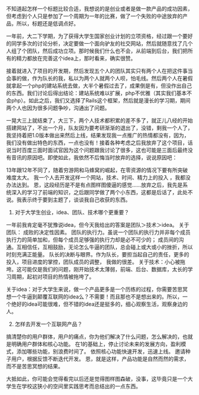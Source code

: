 不知道起怎样一个标题比较合适，我想说的是创业或者是做一款产品的成功因素，但考虑到个人只是参加了一个周期为一年的比赛，做了一个失败的中途放弃的产品，所以，标题还是低调点好。

一年前，大二下学期，为了获得大学生国家创业计划的立项资格，经过跟一个要好的同学多次的讨论分析，决定要做一个面向驴友的社交网站，然后就随意找了几个人组了个团队，然后成功立项。那时候我们什么也不会，从前端到后台，我们把所有的精力都放在完善这个idea上，那时看来，确实很赞。


接着就进入了项目的开发期，然后发现五个人的团队其实只有两个人在把这件事当会事的做，作为队长的我，私以为两个人就两个人呗，怕毛线。然后两个人在暑假就拿起一个php的建站系统去做，大半个暑假过去了，成果倒是有，但没作出自己的东西。我们讨论后得出结论：建站系统难以扩展，php不优雅（其实我们基本不会php）。如此之后，我们又选择了Rails这个框架，然后就是漫长的学习期，期间两个人也因为很多问题争吵，沟通出了问题。

一晃大三上就结束了，大三下，两个人技术都积累的差不多了，就正儿八经的开始搭建网站了，不出一个月，队友因为要考研渐渐的退出了，没错，剩我一个人了，我坚持着把1.0版本做出来然后上线，结果发现我一点推广的热情都没有，因为，我们没有做出特色的东西，一点也没有！接着各种考虑之后我放弃了这个项目，话说当时百度三面时面试官因为这个问题跟我讨论了很多，这也可能是三面后最终没有音讯的原因吧。即使如此，我依然不后悔当时放弃的选择，说说原因吧：

13年跟12年不同了，随着穷游网和马蜂窝的崛起，在零资源的情况下要有所突破难度太大。
我一个人去开发这样一个网站，技术、时间、精力上的投入 ，我都没办法达到。
恩，这段经历是不是有点图样图傻逼的感觉……放弃之后，我先是系统深入的学习了前端的知识，之后跟同学做了两个小东西，这都是后话了，此处不说。我表示终于要到主题了，谈谈我自己收获的东西。

1. 对于大学生创业，idea、团队、技术哪个更重要？ 

一年前我肯定毫不犹豫说idea，但今天我给出的答案是团队＞技术＞idea。
关于团队： 成败的决定性因素。
团队的执行力。虽说一个团队的执行力并非每个成员执行力的简单加和，但每个成员足够强的执行力却是必不可少的；
成员间的沟通。互相信任，互相鼓励，无论怎么牛逼的团队，总会碰上或大或小的挫折，所以时刻充满正能量。
队长的决断与眼界。作为队长，要担当起自己的责任，更多的投入，项目进度的掌控，团队成员的调整， 我做的很差。
关于技术：小心被拖垮。这可能仅是我们的问题，刚开始技术太薄弱，前端、后台、数据库，太长的学习周期，起初对项目的热情被拖垮了。

关于idea：对于大学生来说，做一个产品更多是一个历练的过程，你需要苦思冥想一个牛逼到颠覆互联网的idea么？不需要！而且那也不是想出来的。所以，一个绝好的idea可能很难，但不错的idea还是挺多的，细心观察生活，观察身边的人。

2. 怎样去开发一个互联网产品？

搞清楚你的用户群体，用户的痛点，你为他们解决了什么问题，怎么解决的，也就是明确用户群体和核心功能。
在1的基础上，停止讨论未来的发展方向，盈利模式，添加哪些功能，别浪费时间了。
依照核心功能快速开发，迅速上线。
邀请种子用户，根据反馈不断迭代开发。
恩，就是这样，产品功能是自然而然的需求，而不是苦思冥想的结果。

大抵如此，你可能会觉得看完以后还是觉得图样图森破，没事，这毕竟只是一个大学生在学校这狭小的空间里实践思考而总结出的一点东西。
